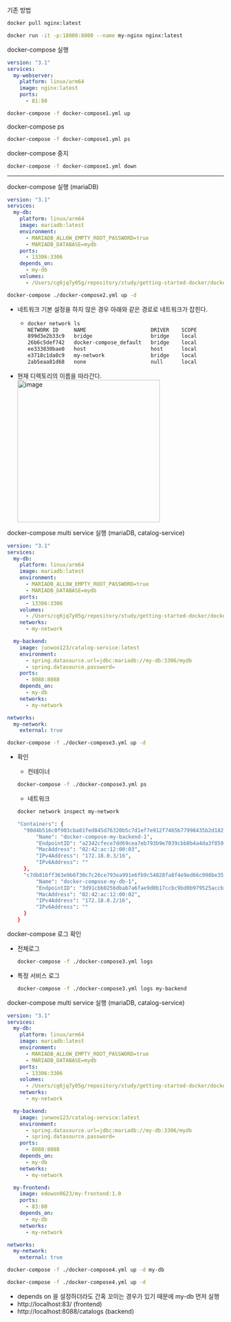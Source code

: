 기존 방법

```sh
docker pull nginx:latest
```

```sh
docker run -it -p:18000:8000 --name my-nginx nginx:latest
```

 

docker-compose 실행

```yaml
version: "3.1"
services:
  my-webserver:
    platform: linux/arm64
    image: nginx:latest
    ports:
      - 81:80
```

```sh
docker-compose -f docker-compose1.yml up
```

docker-compose ps

```sh
docker-compose -f docker-compose1.yml ps
```

docker-compose 중지

```sh
docker-compose -f docker-compose1.yml down
```

------

docker-compose 실행 (mariaDB)

```yaml
version: "3.1"
services:
  my-db:
    platform: linux/arm64
    image: mariadb:latest
    environment:
      - MARIADB_ALLOW_EMPTY_ROOT_PASSWORD=true
      - MARIADB_DATABASE=mydb
    ports:
      - 13306:3306
    depends_on:
      - my-db
    volumes:
      - /Users/cg6jq7y05g/repository/study/getting-started-docker/docker-compose/data:/var/lib/mysql

```

```sh
docker-compose ./docker-compose2.yml up -d
```

* 네트워크 기본 설정을 하지 않은 경우 아래와 같은 경로로 네트워크가 잡힌다.

  * ```sh
    docker network ls
    NETWORK ID     NAME                     DRIVER    SCOPE
    899d3e2b33c9   bridge                   bridge    local
    26b6c5def742   docker-compose_default   bridge    local
    ee333830bae0   host                     host      local
    e3718c1da0c9   my-network               bridge    local
    2ab5eaa81d68   none                     null      local
    ```

* 현재 디렉토리의 이름을 따라간다.
  <img width="331" alt="image" src="https://github.com/user-attachments/assets/5028a702-dae7-4cde-837c-bfc814bc0d23">

docker-compose multi service 실행 (mariaDB, catalog-service)

```yaml
version: "3.1"
services:
  my-db:
    platform: linux/arm64
    image: mariadb:latest
    environment:
      - MARIADB_ALLOW_EMPTY_ROOT_PASSWORD=true
      - MARIADB_DATABASE=mydb
    ports:
      - 13306:3306
    volumes:
      - /Users/cg6jq7y05g/repository/study/getting-started-docker/docker-compose/data:/var/lib/mysql
    networks:
      - my-network

  my-backend:
    image: junwoo123/catalog-service:latest
    environment:
      - spring.datasource.url=jdbc:mariadb://my-db:3306/mydb
      - spring.datasource.password=
    ports:
      - 8088:8088
    depends_on:
      - my-db
    networks:
      - my-network

networks:
  my-network:
    external: true

```

```sh
docker-compose -f ./docker-compose3.yml up -d
```

* 확인
  
  * 컨테이너
  
  ```sh
  docker-compose -f ./docker-compose3.yml ps
  ```
  
  * 네트워크
  
  ```sh
  docker network inspect my-network
  
  "Containers": {
    "90d4b516c0f903cba81fed845d76320b5c7d1ef7e912f7465b77998435b2d182": {
        "Name": "docker-compose-my-backend-1",
        "EndpointID": "a2342cfece7dd69cea7eb793b9e7039cbb8b4a4da3f859e6dc5768a0ef14a5ed",
        "MacAddress": "02:42:ac:12:00:03",
        "IPv4Address": "172.18.0.3/16",
        "IPv6Address": ""
    },
    "c7db816ff363e9b6f30c7c26ce793ea991e6fb9c54828fa8f4e9ed66c998be35": {
        "Name": "docker-compose-my-db-1",
        "EndpointID": "3d91cbb0256dbab7a6fae9d0b17ccbc9bd0b979525accb6a07a1df4b5cca42bc",
        "MacAddress": "02:42:ac:12:00:02",
        "IPv4Address": "172.18.0.2/16",
        "IPv6Address": ""
    }
  }
  ```
  

docker-compose 로그 확인

* 전체로그
  ```sh
  docker-compose -f ./docker-compose3.yml logs
  ```

* 특정 서비스 로그
  ```sh
  docker-compose -f ./docker-compose3.yml logs my-backend
  ```

docker-compose multi service 실행 (mariaDB, catalog-service)

```yaml
version: "3.1"
services:
  my-db:
    platform: linux/arm64
    image: mariadb:latest
    environment:
      - MARIADB_ALLOW_EMPTY_ROOT_PASSWORD=true
      - MARIADB_DATABASE=mydb
    ports:
      - 13306:3306
    volumes:
      - /Users/cg6jq7y05g/repository/study/getting-started-docker/docker-compose/data:/var/lib/mysql
    networks:
      - my-network

  my-backend:
    image: junwoo123/catalog-service:latest
    environment:
      - spring.datasource.url=jdbc:mariadb://my-db:3306/mydb
      - spring.datasource.password=
    ports:
      - 8088:8088
    depends_on:
      - my-db
    networks:
      - my-network

  my-frontend:
    image: edowon0623/my-frontend:1.0
    ports:
      - 83:80
    depends_on:
      - my-db
    networks:
      - my-network

networks:
  my-network:
    external: true
```

```sh
docker-compose -f ./docker-compose4.yml up -d my-db
```

```sh
docker-compose -f ./docker-compose4.yml up -d
```

* depends on 을 설정하더라도 간혹 꼬이는 경우가 있기 때문에 my-db 먼저 실행
* http://localhost:83/ (frontend)
* http://localhost:8088/catalogs (backend)

